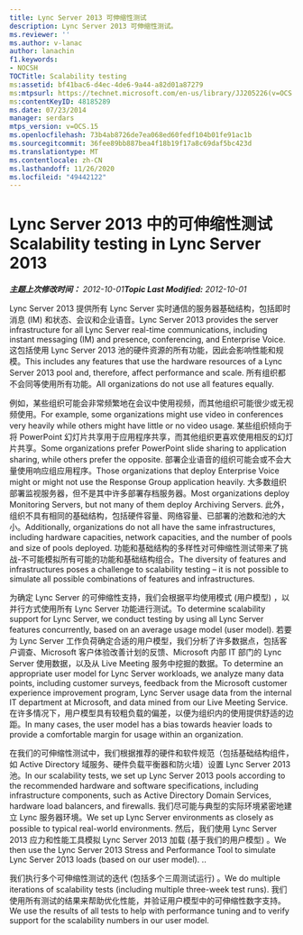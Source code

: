 ```yaml
---
title: Lync Server 2013 可伸缩性测试
description: Lync Server 2013 可伸缩性测试。
ms.reviewer: ''
ms.author: v-lanac
author: lanachin
f1.keywords:
- NOCSH
TOCTitle: Scalability testing
ms:assetid: bf41bac6-d4ec-4de6-9a44-a82d01a87279
ms:mtpsurl: https://technet.microsoft.com/en-us/library/JJ205226(v=OCS.15)
ms:contentKeyID: 48185289
ms.date: 07/23/2014
manager: serdars
mtps_version: v=OCS.15
ms.openlocfilehash: 73b4ab8726de7ea068ed60fedf104b01fe91ac1b
ms.sourcegitcommit: 36fee89bb887bea4f18b19f17a8c69daf5bc423d
ms.translationtype: MT
ms.contentlocale: zh-CN
ms.lasthandoff: 11/26/2020
ms.locfileid: "49442122"
---
```

# <a name="scalability-testing-in-lync-server-2013"></a><span data-ttu-id="ca3bd-103">Lync Server 2013 中的可伸缩性测试</span><span class="sxs-lookup"><span data-stu-id="ca3bd-103">Scalability testing in Lync Server 2013</span></span>

<div data-xmlns="http://www.w3.org/1999/xhtml">

<div class="topic" data-xmlns="http://www.w3.org/1999/xhtml" data-msxsl="urn:schemas-microsoft-com:xslt" data-cs="https://msdn.microsoft.com/">

<div data-asp="https://msdn2.microsoft.com/asp">



</div>

<div id="mainSection">

<div id="mainBody"><span data-ttu-id="ca3bd-104">

<span> </span></span><span class="sxs-lookup"><span data-stu-id="ca3bd-104">

<span> </span></span></span>

<span data-ttu-id="ca3bd-105">_**主题上次修改时间：** 2012-10-01_</span><span class="sxs-lookup"><span data-stu-id="ca3bd-105">_**Topic Last Modified:** 2012-10-01_</span></span>

<span data-ttu-id="ca3bd-106">Lync Server 2013 提供所有 Lync Server 实时通信的服务器基础结构，包括即时消息 (IM) 和状态、会议和企业语音。</span><span class="sxs-lookup"><span data-stu-id="ca3bd-106">Lync Server 2013 provides the server infrastructure for all Lync Server real-time communications, including instant messaging (IM) and presence, conferencing, and Enterprise Voice.</span></span> <span data-ttu-id="ca3bd-107">这包括使用 Lync Server 2013 池的硬件资源的所有功能，因此会影响性能和规模。</span><span class="sxs-lookup"><span data-stu-id="ca3bd-107">This includes any features that use the hardware resources of a Lync Server 2013 pool and, therefore, affect performance and scale.</span></span> <span data-ttu-id="ca3bd-108">所有组织都不会同等使用所有功能。</span><span class="sxs-lookup"><span data-stu-id="ca3bd-108">All organizations do not use all features equally.</span></span>

<span data-ttu-id="ca3bd-109">例如，某些组织可能会非常频繁地在会议中使用视频，而其他组织可能很少或无视频使用。</span><span class="sxs-lookup"><span data-stu-id="ca3bd-109">For example, some organizations might use video in conferences very heavily while others might have little or no video usage.</span></span> <span data-ttu-id="ca3bd-110">某些组织倾向于将 PowerPoint 幻灯片共享用于应用程序共享，而其他组织更喜欢使用相反的幻灯片共享。</span><span class="sxs-lookup"><span data-stu-id="ca3bd-110">Some organizations prefer PowerPoint slide sharing to application sharing, while others prefer the opposite.</span></span> <span data-ttu-id="ca3bd-111">部署企业语音的组织可能会或不会大量使用响应组应用程序。</span><span class="sxs-lookup"><span data-stu-id="ca3bd-111">Those organizations that deploy Enterprise Voice might or might not use the Response Group application heavily.</span></span> <span data-ttu-id="ca3bd-112">大多数组织部署监视服务器，但不是其中许多部署存档服务器。</span><span class="sxs-lookup"><span data-stu-id="ca3bd-112">Most organizations deploy Monitoring Servers, but not many of them deploy Archiving Servers.</span></span> <span data-ttu-id="ca3bd-113">此外，组织不具有相同的基础结构，包括硬件容量、网络容量、已部署的池数和池的大小。</span><span class="sxs-lookup"><span data-stu-id="ca3bd-113">Additionally, organizations do not all have the same infrastructures, including hardware capacities, network capacities, and the number of pools and size of pools deployed.</span></span> <span data-ttu-id="ca3bd-114">功能和基础结构的多样性对可伸缩性测试带来了挑战-不可能模拟所有可能的功能和基础结构组合。</span><span class="sxs-lookup"><span data-stu-id="ca3bd-114">The diversity of features and infrastructures poses a challenge to scalability testing – it is not possible to simulate all possible combinations of features and infrastructures.</span></span>

<span data-ttu-id="ca3bd-115">为确定 Lync Server 的可伸缩性支持，我们会根据平均使用模式 (用户模型) ，以并行方式使用所有 Lync Server 功能进行测试。</span><span class="sxs-lookup"><span data-stu-id="ca3bd-115">To determine scalability support for Lync Server, we conduct testing by using all Lync Server features concurrently, based on an average usage model (user model).</span></span> <span data-ttu-id="ca3bd-116">若要为 Lync Server 工作负荷确定合适的用户模型，我们分析了许多数据点，包括客户调查、Microsoft 客户体验改善计划的反馈、Microsoft 内部 IT 部门的 Lync Server 使用数据，以及从 Live Meeting 服务中挖掘的数据。</span><span class="sxs-lookup"><span data-stu-id="ca3bd-116">To determine an appropriate user model for Lync Server workloads, we analyze many data points, including customer surveys, feedback from the Microsoft customer experience improvement program, Lync Server usage data from the internal IT department at Microsoft, and data mined from our Live Meeting Service.</span></span> <span data-ttu-id="ca3bd-117">在许多情况下，用户模型具有较粗负载的偏差，以便为组织内的使用提供舒适的边距。</span><span class="sxs-lookup"><span data-stu-id="ca3bd-117">In many cases, the user model has a bias towards heavier loads to provide a comfortable margin for usage within an organization.</span></span>

<span data-ttu-id="ca3bd-118">在我们的可伸缩性测试中，我们根据推荐的硬件和软件规范（包括基础结构组件，如 Active Directory 域服务、硬件负载平衡器和防火墙）设置 Lync Server 2013 池。</span><span class="sxs-lookup"><span data-stu-id="ca3bd-118">In our scalability tests, we set up Lync Server 2013 pools according to the recommended hardware and software specifications, including infrastructure components, such as Active Directory Domain Services, hardware load balancers, and firewalls.</span></span> <span data-ttu-id="ca3bd-119">我们尽可能与典型的实际环境紧密地建立 Lync 服务器环境。</span><span class="sxs-lookup"><span data-stu-id="ca3bd-119">We set up Lync Server environments as closely as possible to typical real-world environments.</span></span> <span data-ttu-id="ca3bd-120">然后，我们使用 Lync Server 2013 应力和性能工具模拟 Lync Server 2013 加载 (基于我们的用户模型) 。</span><span class="sxs-lookup"><span data-stu-id="ca3bd-120">We then use the Lync Server 2013 Stress and Performance Tool to simulate Lync Server 2013 loads (based on our user model).</span></span> <span data-ttu-id="ca3bd-121">.</span><span class="sxs-lookup"><span data-stu-id="ca3bd-121">.</span></span>

<span data-ttu-id="ca3bd-122">我们执行多个可伸缩性测试的迭代 (包括多个三周测试运行) 。</span><span class="sxs-lookup"><span data-stu-id="ca3bd-122">We do multiple iterations of scalability tests (including multiple three-week test runs).</span></span> <span data-ttu-id="ca3bd-123">我们使用所有测试的结果来帮助优化性能，并验证用户模型中的可伸缩性数字支持。</span><span class="sxs-lookup"><span data-stu-id="ca3bd-123">We use the results of all tests to help with performance tuning and to verify support for the scalability numbers in our user model.</span></span>

<span data-ttu-id="ca3bd-124"></div>

<span> </span>

</div>

</div>

</span><span class="sxs-lookup"><span data-stu-id="ca3bd-124"></div>

<span> </span>

</div>

</div>

</span></span></div>

